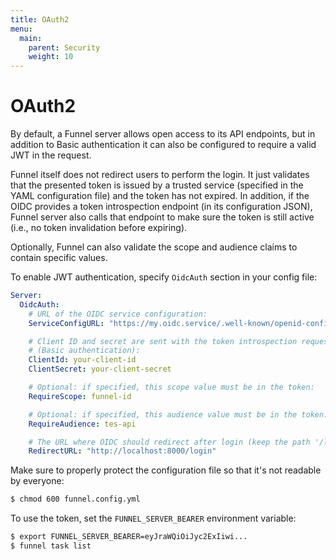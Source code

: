 ```yaml
---
title: OAuth2
menu:
  main:
    parent: Security
    weight: 10
---
```

# OAuth2

By default, a Funnel server allows open access to its API endpoints, but in
addition to Basic authentication it can also be configured to require a valid
JWT in the request.

Funnel itself does not redirect users to perform the login.
It just validates that the presented token is issued by a trusted service
(specified in the YAML configuration file) and the token has not expired.
In addition, if the OIDC provides a token introspection endpoint (in its
configuration JSON), Funnel server also calls that endpoint to make sure the
token is still active (i.e., no token invalidation before expiring).

Optionally, Funnel can also validate the scope and audience claims to contain
specific values.

To enable JWT authentication, specify `OidcAuth` section in your config file:

```yaml
Server:
  OidcAuth:
    # URL of the OIDC service configuration:
    ServiceConfigURL: "https://my.oidc.service/.well-known/openid-configuration"

    # Client ID and secret are sent with the token introspection request
    # (Basic authentication):
    ClientId: your-client-id
    ClientSecret: your-client-secret

    # Optional: if specified, this scope value must be in the token:
    RequireScope: funnel-id

    # Optional: if specified, this audience value must be in the token:
    RequireAudience: tes-api

    # The URL where OIDC should redirect after login (keep the path '/login')
    RedirectURL: "http://localhost:8000/login"
```

Make sure to properly protect the configuration file so that it's not readable
by everyone:

```bash
$ chmod 600 funnel.config.yml
```

To use the token, set the `FUNNEL_SERVER_BEARER` environment variable:

```bash
$ export FUNNEL_SERVER_BEARER=eyJraWQiOiJyc2ExIiwi...
$ funnel task list
```
